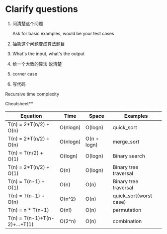 # Clarify questions

1. 问清楚这个问题

   Ask for basic examples, would be your test cases

2. 抽象这个问题变成算法题目

3. What's the input, what's the output

4. 给一个大致的算法 说清楚

5. corner case

6. 写代码





Recursive time complexity

Cheatsheet**

| Equation                    | Time     | Space       | Examples               |
| --------------------------- | -------- | ----------- | ---------------------- |
| T(n) = 2*T(n/2) + O(n)      | O(nlogn) | O(logn)     | quick_sort             |
| T(n) = 2*T(n/2) + O(n)      | O(nlogn) | O(n + logn) | merge_sort             |
| T(n) = T(n/2) + O(1)        | O(logn)  | O(logn)     | Binary search          |
| T(n) = 2*T(n/2) + O(1)      | O(n)     | O(logn)     | Binary tree traversal  |
| T(n) = T(n-1) + O(1)        | O(n)     | O(n)        | Binary tree traversal  |
| T(n) = T(n-1) + O(n)        | O(n^2)   | O(n)        | quick_sort(worst case) |
| T(n) = n * T(n-1)           | O(n!)    | O(n)        | permutation            |
| T(n) = T(n-1)+T(n-2)+…+T(1) | O(2^n)   | O(n)        | combination            |